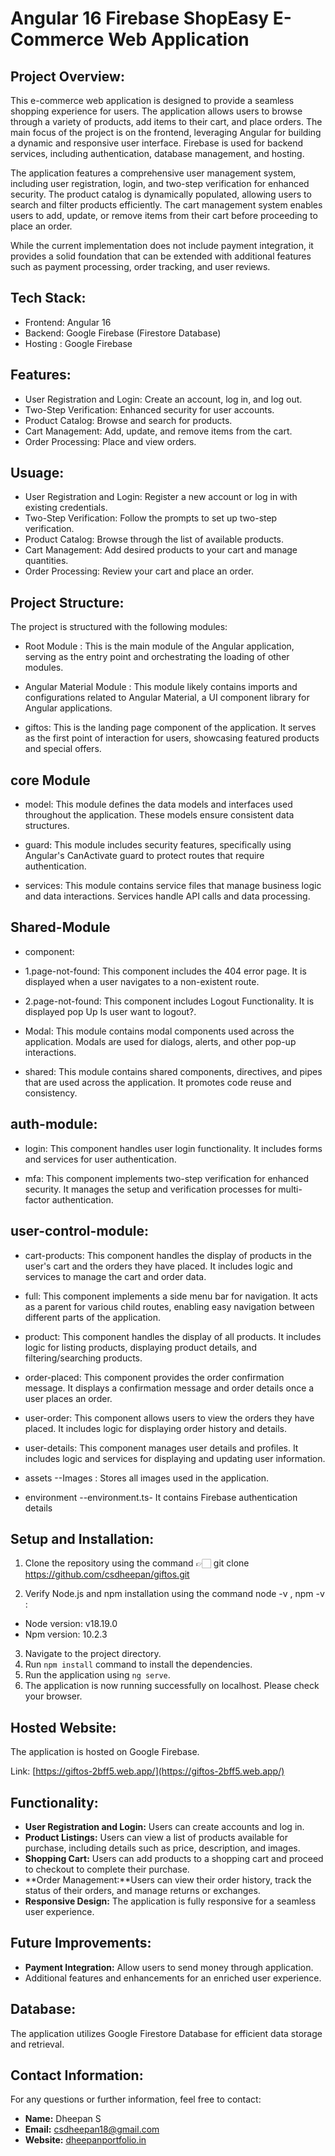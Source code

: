 # Angular 16 Firebase ShopEasy E-Commerce Web Application

## Project Overview:
This e-commerce web application is designed to provide a seamless shopping experience for users. The application allows users to browse through a variety of products, add items to their cart, and place orders. The main focus of the project is on the frontend, leveraging Angular for building a dynamic and responsive user interface. Firebase is used for backend services, including authentication, database management, and hosting.

The application features a comprehensive user management system, including user registration, login, and two-step verification for enhanced security. The product catalog is dynamically populated, allowing users to search and filter products efficiently. The cart management system enables users to add, update, or remove items from their cart before proceeding to place an order.

While the current implementation does not include payment integration, it provides a solid foundation that can be extended with additional features such as payment processing, order tracking, and user reviews.

## Tech Stack:
- Frontend: Angular 16
- Backend: Google Firebase (Firestore Database)
- Hosting : Google Firebase

## Features:
- User Registration and Login: Create an account, log in, and log out.
- Two-Step Verification: Enhanced security for user accounts.
- Product Catalog: Browse and search for products.
- Cart Management: Add, update, and remove items from the cart.
- Order Processing: Place and view orders.

## Usuage:
- User Registration and Login: Register a new account or log in with existing credentials.
- Two-Step Verification: Follow the prompts to set up two-step verification.
- Product Catalog: Browse through the list of available products.
- Cart Management: Add desired products to your cart and manage quantities.
- Order Processing: Review your cart and place an order.

## Project Structure:
The project is structured with the following modules:

- Root Module : This is the main module of the Angular application, serving as the entry point and orchestrating the loading of other modules.

- Angular Material Module : This module likely contains imports and configurations related to Angular Material, a UI component library for Angular applications.

- giftos: This is the landing page component of the application. It serves as the first point of interaction for users, showcasing featured products and special offers.

## core Module

- model: This module defines the data models and interfaces used throughout the application. These models ensure consistent data structures.

- guard: This module includes security features, specifically using Angular's CanActivate guard to protect routes that require authentication.

- services: This module contains service files that manage business logic and data interactions. Services handle API calls and data processing.


## Shared-Module

  - component:
  
  - 1.page-not-found: This component includes the 404 error page. It is displayed when a user navigates to a non-existent route.

   - 2.page-not-found: This component includes Logout Functionality. It is displayed pop Up Is user want to logout?.
     
   - Modal: This module contains modal components used across the application. Modals are used for dialogs, alerts, and other pop-up interactions.

- shared: This module contains shared components, directives, and pipes that are used across the application. It promotes code reuse and consistency.

## auth-module:
- login: This component handles user login functionality. It includes forms and services for user authentication.

- mfa: This component implements two-step verification for enhanced security. It manages the setup and verification processes for multi-factor authentication.

## user-control-module:

- cart-products: This component handles the display of products in the user's cart and the orders they have placed. It includes logic and services to manage the cart and order data.

- full: This component implements a side menu bar for navigation. It acts as a parent for various child routes, enabling easy navigation between different parts of the application.

- product: This component handles the display of all products. It includes logic for listing products, displaying product details, and filtering/searching products.

- order-placed: This component provides the order confirmation message. It displays a confirmation message and order details once a user places an order.

- user-order: This component allows users to view the orders they have placed. It includes logic for displaying order history and details.

- user-details: This component manages user details and profiles. It includes logic and services for displaying and updating user information.


- assets
  --Images :  Stores all images used in the application.

- environment
  --environment.ts- It contains Firebase authentication details

## Setup and Installation:
1. Clone the repository using the command 👉🏻 git clone https://github.com/csdheepan/giftos.git

2. Verify Node.js and npm installation using the command node -v , npm -v :
- Node version: v18.19.0
- Npm version: 10.2.3
3. Navigate to the project directory.
4. Run `npm install` command to install the dependencies.
5. Run the application using `ng serve`.
6. The application is now running successfully on localhost. Please check your browser.

## Hosted Website:
The application is hosted on Google Firebase.

Link: [https://giftos-2bff5.web.app/](https://giftos-2bff5.web.app/)

## Functionality:
- **User Registration and Login:** Users can create accounts and log in.
- **Product Listings:** Users can view a list of products available for purchase, including details such as price, description, and images.
- **Shopping Cart:** Users can add products to a shopping cart and proceed to checkout to complete their purchase.
- **Order Management:**Users can view their order history, track the status of their orders, and manage returns or exchanges.
- **Responsive Design:** The application is fully responsive for a seamless user experience.
<!-- - **Preview the diagram for better understanding:** ![Application Functionality Diagram](src/assets/images/application-diagram.jpg) -->

## Future Improvements:
- **Payment Integration:** Allow users to send money through application.
- Additional features and enhancements for an enriched user experience.

## Database:
The application utilizes Google Firestore Database for efficient data storage and retrieval.

<!-- ## Database Design:
![firestore database design diagram](src/assets/images/database-design.jpg) -->


## Contact Information:
For any questions or further information, feel free to contact:

- **Name:** Dheepan S
- **Email:** csdheepan18@gmail.com
- **Website:** [dheepanportfolio.in](https://dheepanportfolio.in)
